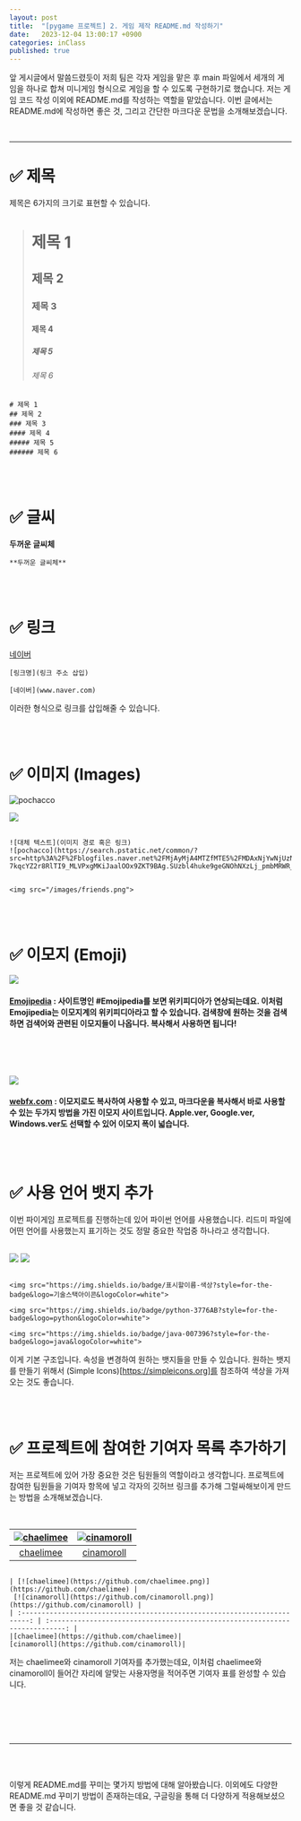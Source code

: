 ```yaml
---
layout: post
title:  "[pygame 프로젝트] 2. 게임 제작 README.md 작성하기"
date:   2023-12-04 13:00:17 +0900
categories: inClass
published: true
---
```


앞 게시글에서 말씀드렸듯이 저희 팀은 각자 게임을 맡은 후 main 파일에서 세개의 게임을 하나로 합쳐 미니게임 형식으로 게임을 할 수 있도록 구현하기로 했습니다. 저는 게임 코드 작성 이외에 README.md를 작성하는 역할을 맡았습니다. 이번 글에서는 README.md에 작성하면 좋은 것, 그리고 간단한 마크다운 문법을 소개해보겠습니다.

<br>

____

# ✅ 제목

제목은 6가지의 크기로 표현할 수 있습니다.
<br>
 

> # 제목 1
> ## 제목 2
> ### 제목 3
> #### 제목 4
> ##### 제목 5
> ###### 제목 6

```
# 제목 1
## 제목 2
### 제목 3
#### 제목 4
##### 제목 5
###### 제목 6
```

<br><br>





# ✅ 글씨

**두꺼운 글씨체**

```
**두꺼운 글씨체**
```
<br><br>





# ✅ 링크

[네이버](https://www.naver.com/?mobile)

```
[링크명](링크 주소 삽입)

[네이버](www.naver.com)
```
이러한 형식으로 링크를 삽입해줄 수 있습니다.

<br><br>





# ✅ 이미지 (Images)

![pochacco](https://search.pstatic.net/common/?src=http%3A%2F%2Fblogfiles.naver.net%2FMjAyMjA4MTZfMTE5%2FMDAxNjYwNjUzNDExOTUz.6FsHp7kqcYZ2r8RlTI9_MLVPxgMKiJaalOOx9ZKT9BAg.SUzbl4huke9geGNOhNXzLj_pmbMRWR_5YuTylowIYNYg.GIF.alsrn8046%2F%25BE%25C8%25B3%25F3.gif&type=a340)

<img src="/images/friends.png">

```

![대체 텍스트](이미지 경로 혹은 링크)
![pochacco](https://search.pstatic.net/common/?src=http%3A%2F%2Fblogfiles.naver.net%2FMjAyMjA4MTZfMTE5%2FMDAxNjYwNjUzNDExOTUz.6FsHp
7kqcYZ2r8RlTI9_MLVPxgMKiJaalOOx9ZKT9BAg.SUzbl4huke9geGNOhNXzLj_pmbMRWR_5YuTylowIYNYg.GIF.alsrn8046%2F%25BE%25C8%25B3%25F3.gif&type=a340)


<img src="/images/friends.png">

```
<br><br>









# ✅ 이모지 (Emoji)

<img src="/images/emojipedia.png">

#### [Emojipedia](https://emojipedia.org/search?q=) : 사이트명인 #Emojipedia를 보면 위키피디아가 연상되는데요. 이처럼 Emojipedia는 이모지계의 위키피디아라고 할 수 있습니다. 검색창에 원하는 것을 검색하면 검색어와 관련된 이모지들이 나옵니다. 복사해서 사용하면 됩니다!

<br><br><br>

<img src="/images/webfx.png">

#### [webfx.com](https://www.webfx.com/tools/emoji-cheat-sheet/) : 이모지로도 복사하여 사용할 수 있고, 마크다운을 복사해서 바로 사용할 수 있는 두가지 방법을 가진 이모지 사이트입니다. Apple.ver, Google.ver, Windows.ver도 선택할 수 있어 이모지 폭이 넓습니다.

<br><br>





# ✅ 사용 언어 뱃지 추가
이번 파이게임 프로젝트를 진행하는데 있어 파이썬 언어를 사용했습니다. 리드미 파일에 어떤 언어를 사용했는지 표기하는 것도 정말 중요한 작업중 하나라고 생각합니다.

<br>

<img src="https://img.shields.io/badge/python-3776AB?style=for-the-badge&logo=python&logoColor=white">

<img src="https://img.shields.io/badge/java-007396?style=for-the-badge&logo=java&logoColor=white"> 


```

<img src="https://img.shields.io/badge/표시할이름-색상?style=for-the-badge&logo=기술스택아이콘&logoColor=white">

<img src="https://img.shields.io/badge/python-3776AB?style=for-the-badge&logo=python&logoColor=white">

<img src="https://img.shields.io/badge/java-007396?style=for-the-badge&logo=java&logoColor=white"> 

```
이게 기본 구조입니다. 속성을 변경하여 원하는 뱃지들을 만들 수 있습니다.
원하는 뱃지를 만들기 위해서 (Simple Icons)[https://simpleicons.org]를 참조하여 색상을 가져오는 것도 좋습니다.

<br><br>


#  ✅ 프로젝트에 참여한 기여자 목록 추가하기 


저는 프로젝트에 있어 가장 중요한 것은 팀원들의 역할이라고 생각합니다. 프로젝트에 참여한 팀원들을 기여자 항목에 넣고 각자의 깃허브 링크를 추가해 그럴싸해보이게 만드는 방법을 소개해보겠습니다.

<br>

| [![chaelimee](https://github.com/chaelimee.png)](https://github.com/chaelimee) | [![cinamoroll](https://github.com/cinamoroll.png)](https://github.com/joy) | 
| :------------------------------------------------------------------------: | :--------------------------------------------------------------------------: | 
|[chaelimee](https://github.com/chaelimee)|        [cinamoroll](https://github.com/cinamoroll)|



```

| [![chaelimee](https://github.com/chaelimee.png)](https://github.com/chaelimee) |
 [![cinamoroll](https://github.com/cinamoroll.png)](https://github.com/cinamoroll) | 
| :------------------------------------------------------------------------: | :--------------------------------------------------------------------------: | 
|[chaelimee](https://github.com/chaelimee)|        
[cinamoroll](https://github.com/cinamoroll)|

```
저는 chaelimee와 cinamoroll 기여자를 추가했는데요, 이처럼 chaelimee와 cinamoroll이 들어간 자리에 알맞는 사용자명을 적어주면 기여자 표를 완성할 수 있습니다.

<br><br><br><br>

___

<br><br>

이렇게 README.md를 꾸미는 몇가지 방법에 대해 알아봤습니다. 이외에도 다양한 README.md 꾸미기 방법이 존재하는데요, 구글링을 통해 더 다양하게 적용해보셨으면 좋을 것 같습니다. 